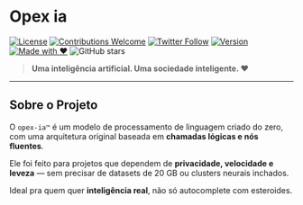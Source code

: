 # Opex ia

[![License](https://img.shields.io/badge/license-AGPLv3-blue.svg)](./LICENSE)
[![Contributions Welcome](https://img.shields.io/badge/contributions-welcome-brightgreen.svg)](https://github.com/DanielFlux23/opex-ai/pulls)
[![Twitter Follow](https://img.shields.io/badge/Twitter-opex-white?logo=x&logoColor=white)]()
[![Version](https://img.shields.io/badge/version-0.1.0-yellow.svg)]()
[![Made with ❤️](https://img.shields.io/badge/made%20with-%E2%9D%A4-red)]()
![GitHub stars](https://img.shields.io/github/DanielFlux23/opex-ai)
> **Uma inteligência artificial. Uma sociedade inteligente. ❤️**

---

##  Sobre o Projeto

O `opex-ia™` é um modelo de processamento de linguagem criado do zero, com uma arquitetura original baseada em **chamadas lógicas e nós fluentes**.

Ele foi feito para projetos que dependem de **privacidade, velocidade e leveza** — sem precisar de datasets de 20 GB ou clusters neurais inchados.

Ideal pra quem quer **inteligência real**, não só autocomplete com esteroides.
